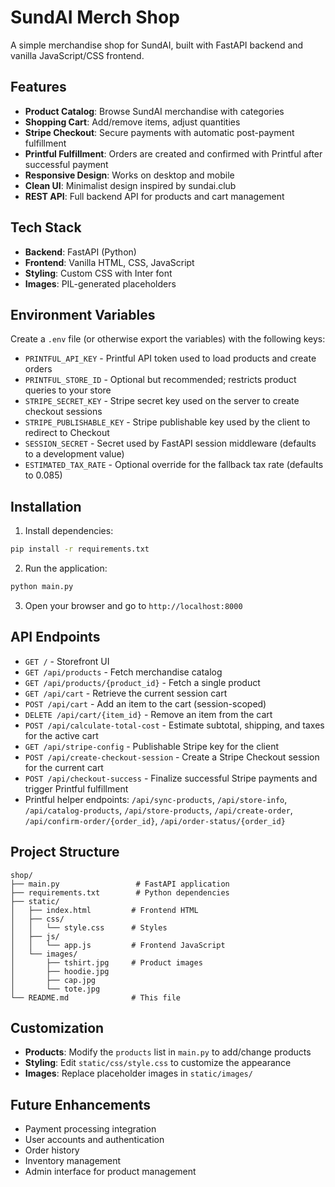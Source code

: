 # SundAI Merch Shop

A simple merchandise shop for SundAI, built with FastAPI backend and vanilla JavaScript/CSS frontend.

## Features

- **Product Catalog**: Browse SundAI merchandise with categories
- **Shopping Cart**: Add/remove items, adjust quantities
- **Stripe Checkout**: Secure payments with automatic post-payment fulfillment
- **Printful Fulfillment**: Orders are created and confirmed with Printful after successful payment
- **Responsive Design**: Works on desktop and mobile
- **Clean UI**: Minimalist design inspired by sundai.club
- **REST API**: Full backend API for products and cart management

## Tech Stack

- **Backend**: FastAPI (Python)
- **Frontend**: Vanilla HTML, CSS, JavaScript
- **Styling**: Custom CSS with Inter font
- **Images**: PIL-generated placeholders

## Environment Variables

Create a `.env` file (or otherwise export the variables) with the following keys:

- `PRINTFUL_API_KEY` - Printful API token used to load products and create orders
- `PRINTFUL_STORE_ID` - Optional but recommended; restricts product queries to your store
- `STRIPE_SECRET_KEY` - Stripe secret key used on the server to create checkout sessions
- `STRIPE_PUBLISHABLE_KEY` - Stripe publishable key used by the client to redirect to Checkout
- `SESSION_SECRET` - Secret used by FastAPI session middleware (defaults to a development value)
- `ESTIMATED_TAX_RATE` - Optional override for the fallback tax rate (defaults to 0.085)

## Installation

1. Install dependencies:
```bash
pip install -r requirements.txt
```

2. Run the application:
```bash
python main.py
```

3. Open your browser and go to `http://localhost:8000`

## API Endpoints

- `GET /` - Storefront UI
- `GET /api/products` - Fetch merchandise catalog
- `GET /api/products/{product_id}` - Fetch a single product
- `GET /api/cart` - Retrieve the current session cart
- `POST /api/cart` - Add an item to the cart (session-scoped)
- `DELETE /api/cart/{item_id}` - Remove an item from the cart
- `POST /api/calculate-total-cost` - Estimate subtotal, shipping, and taxes for the active cart
- `GET /api/stripe-config` - Publishable Stripe key for the client
- `POST /api/create-checkout-session` - Create a Stripe Checkout session for the current cart
- `POST /api/checkout-success` - Finalize successful Stripe payments and trigger Printful fulfillment
- Printful helper endpoints: `/api/sync-products`, `/api/store-info`, `/api/catalog-products`, `/api/store-products`, `/api/create-order`, `/api/confirm-order/{order_id}`, `/api/order-status/{order_id}`

## Project Structure

```
shop/
├── main.py                 # FastAPI application
├── requirements.txt        # Python dependencies
├── static/
│   ├── index.html         # Frontend HTML
│   ├── css/
│   │   └── style.css      # Styles
│   ├── js/
│   │   └── app.js         # Frontend JavaScript
│   └── images/
│       ├── tshirt.jpg     # Product images
│       ├── hoodie.jpg
│       ├── cap.jpg
│       └── tote.jpg
└── README.md              # This file
```

## Customization

- **Products**: Modify the `products` list in `main.py` to add/change products
- **Styling**: Edit `static/css/style.css` to customize the appearance
- **Images**: Replace placeholder images in `static/images/`

## Future Enhancements

- Payment processing integration
- User accounts and authentication
- Order history
- Inventory management
- Admin interface for product management
